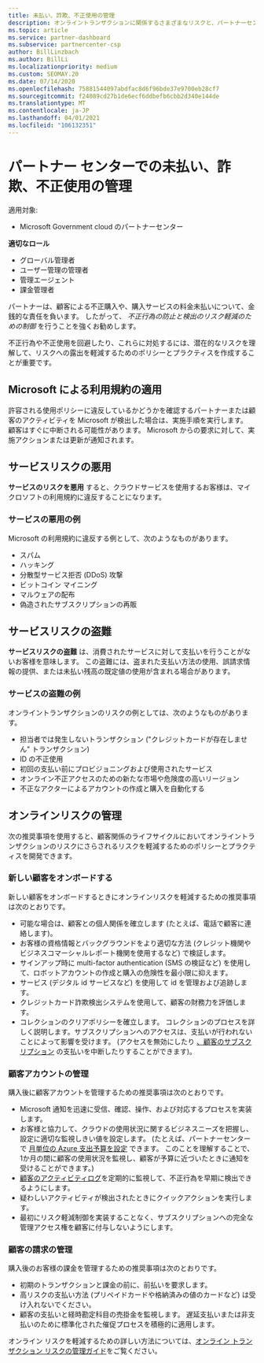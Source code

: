 ```yaml
---
title: 未払い、詐欺、不正使用の管理
description: オンライントランザクションに関係するさまざまなリスクと、パートナーセンターでこれらのリスクを管理および軽減するためのベストプラクティスについて説明します。
ms.topic: article
ms.service: partner-dashboard
ms.subservice: partnercenter-csp
author: BillLinzbach
ms.author: BillLi
ms.localizationpriority: medium
ms.custom: SEOMAY.20
ms.date: 07/14/2020
ms.openlocfilehash: 75881544097abdfac8d6f96bde37e9700eb28cf7
ms.sourcegitcommit: f24089cd27b1de6ecf6ddbefb6cbb2d340e144de
ms.translationtype: MT
ms.contentlocale: ja-JP
ms.lasthandoff: 04/01/2021
ms.locfileid: "106132351"
---
```

# <a name="managing-non-payment-fraud-or-misuse-in-partner-center"></a>パートナー センターでの未払い、詐欺、不正使用の管理

適用対象:

- Microsoft Government cloud のパートナーセンター

**適切なロール**

- グローバル管理者
- ユーザー管理の管理者
- 管理エージェント
- 課金管理者

パートナーは、顧客による不正購入や、購入サービスの料金未払いについて、金銭的な責任を負います。 したがって、 *不正行為の防止と検出のリスク軽減のための制御* を行うことを強くお勧めします。

不正行為や不正使用を回避したり、これらに対処するには、潜在的なリスクを理解して、リスクへの露出を軽減するためのポリシーとプラクティスを作成することが重要です。

## <a name="enforcement-of-microsoft-acceptable-use-policy"></a>Microsoft による利用規約の適用

許容される使用ポリシーに違反しているかどうかを確認するパートナーまたは顧客のアクティビティを Microsoft が検出した場合は、実施手順を実行します。 顧客はすぐに中断される可能性があります。 Microsoft からの要求に対して、実施アクションまたは更新が通知されます。

## <a name="abuse-of-service-risks"></a>サービスリスクの悪用

**サービスのリスクを悪用** すると、クラウドサービスを使用するお客様は、マイクロソフトの利用規約に違反することになります。

### <a name="examples-of-abuse-of-service"></a>サービスの悪用の例

Microsoft の利用規約に違反する例として、次のようなものがあります。

- スパム
- ハッキング
- 分散型サービス拒否 (DDoS) 攻撃
- ビットコイン マイニング
- マルウェアの配布
- 偽造されたサブスクリプションの再販

## <a name="theft-of-service-risks"></a>サービスリスクの盗難

**サービスリスクの盗難** は、消費されたサービスに対して支払いを行うことがないお客様を意味します。 この盗難には、盗まれた支払い方法の使用、誤請求情報の提供、または未払い残高の既定値の使用が含まれる場合があります。

### <a name="examples-of-service-theft"></a>サービスの盗難の例

オンライントランザクションのリスクの例としては、次のようなものがあります。

- 担当者では発生しないトランザクション ("クレジットカードが存在しません" トランザクション)
- ID の不正使用
- 初回の支払い前にプロビジョニングおよび使用されたサービス
- オンライン不正アクセスのための新たな市場や危険度の高いリージョン
- 不正なアクターによるアカウントの作成と購入を自動化する

## <a name="managing-online-risk"></a>オンラインリスクの管理

次の推奨事項を使用すると、顧客関係のライフサイクルにおいてオンライントランザクションのリスクにさらされるリスクを軽減するためのポリシーとプラクティスを開発できます。

### <a name="onboarding-new-customers"></a>新しい顧客をオンボードする

新しい顧客をオンボードするときにオンラインリスクを軽減するための推奨事項は次のとおりです。

- 可能な場合は、顧客との個人関係を確立します (たとえば、電話で顧客に連絡します)。
- お客様の資格情報とバックグラウンドをより適切な方法 (クレジット機関やビジネスコマーシャルレポート機関を使用するなど) で検証します。
- サインアップ時に multi-factor authentication (SMS の検証など) を使用して、ロボットアカウントの作成と購入の危険性を最小限に抑えます。
- サービス (デジタル id サービスなど) を使用して id を管理および追跡します。
- クレジットカード詐欺検出システムを使用して、顧客の財務力を評価します。
- コレクションのクリアポリシーを確立します。 コレクションのプロセスを詳しく説明します。サブスクリプションへのアクセスは、支払いが行われないことによって影響を受けます。 (アクセスを無効にしたり [、顧客のサブスクリプション](create-a-new-subscription.md#suspend-a-subscription) の支払いを中断したりすることができます)。

### <a name="managing-customer-accounts"></a>顧客アカウントの管理

購入後に顧客アカウントを管理するための推奨事項は次のとおりです。

- Microsoft 通知を迅速に受信、確認、操作、および対応するプロセスを実装します。
- お客様と協力して、クラウドの使用状況に関するビジネスニーズを把握し、設定に適切な監視しきい値を設定します。 (たとえば、パートナーセンターで [月単位の Azure 支出予算を設定](set-an-azure-spending-budget-for-your-customers.md) できます。 このことを理解することで、1か月の間に顧客の使用状況を監視し、顧客が予算に近づいたときに通知を受けることができます。)
- [顧客のアクティビティログ](activity-logs.md)を定期的に監視して、不正行為を早期に検出できるようにします。
- 疑わしいアクティビティが検出されたときにクイックアクションを実行します。
- 最初にリスク軽減制御を実装することなく、サブスクリプションへの完全な管理アクセス権を顧客に付与しないようにします。

### <a name="managing-customer-billing"></a>顧客の請求の管理

購入後のお客様の課金を管理するための推奨事項は次のとおりです。

- 初期のトランザクションと課金の前に、前払いを要求します。
- 高リスクの支払い方法 (プリペイドカードや格納済みの値のカードなど) は受け入れないでください。
- 顧客の支払いと経時勘定科目の売掛金を監視します。 遅延支払いまたは非支払いのために標準化された催促プロセスを積極的に適用します。

オンライン リスクを軽減するための詳しい方法については、[オンライン トランザクション リスクの管理ガイド](https://query.prod.cms.rt.microsoft.com/cms/api/am/binary/RE4Bhtt)をご覧ください。
